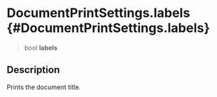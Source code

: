 DocumentPrintSettings.labels {#DocumentPrintSettings.labels}
============================

> bool **labels**

Description
-----------

Prints the document title.
